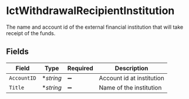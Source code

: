 # IctWithdrawalRecipientInstitution

The name and account id of the external financial institution that will take receipt of the funds.


## Fields

| Field                     | Type                      | Required                  | Description               |
| ------------------------- | ------------------------- | ------------------------- | ------------------------- |
| `AccountID`               | **string*                 | :heavy_minus_sign:        | Account id at institution |
| `Title`                   | **string*                 | :heavy_minus_sign:        | Name of the institution   |